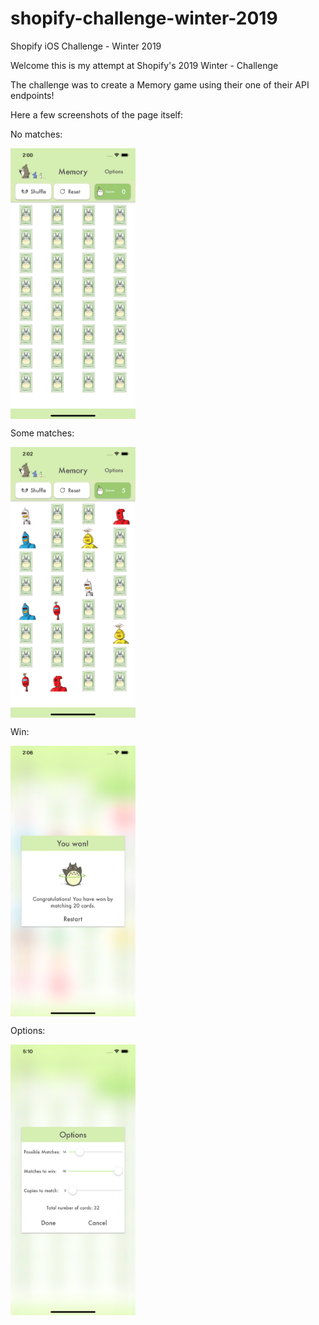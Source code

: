 # shopify-challenge-winter-2019
Shopify iOS Challenge - Winter 2019

Welcome this is my attempt at Shopify's 2019 Winter - Challenge

The challenge was to create a Memory game using their one of their API endpoints! 

Here a few screenshots of the page itself:

No matches:

<img align="center" width="200" src="/noMatches.png">

Some matches:

<img src="/someMatches.png" align="center" width="200">

Win:

<img src="/winGame.png" align="center" width="200">

Options:

<img src="/Options.png" align="center" width="200">
